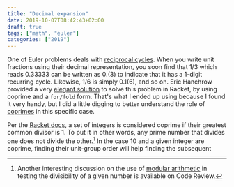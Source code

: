 ```yaml
---
title: "Decimal expansion"
date: 2019-10-07T08:42:43+02:00
draft: true
tags: ["math", "euler"]
categories: ["2019"]
---
```


One of Euler problems deals with [reciprocal cycles](https://projecteuler.net/problem=26). When you write unit fractions using their decimal representation, you soon find that 1/3 which reads 0.33333 can be written as 0.(3) to indicate that it has a 1-digit recurring cycle. Likewise, 1/6 is simply 0.1(6), and so on. Eric Hanchrow provided a very [elegant solution](https://github.com/offby1/project-euler) to solve this problem in Racket, by using coprime and a `for/fold` form. That's what I ended up using because I found it very handy, but I did a little digging to better understand the role of [coprimes](https://en.m.wikipedia.org/wiki/Coprime_integers) in this specific case.

Per the [Racket docs](https://docs.racket-lang.org/math/number-theory.html#%28def._%28%28lib._math%2Fnumber-theory..rkt%29._coprime~3f%29%29), a set of integers is considered coprime if their greatest common divisor is 1. To put it in other words, any prime number that divides one does not divide the other.[^1] In the case 10 and a given integer are coprime, finding their unit-group order will help finding the subsequent

[^1]: Another interesting discussion on the use of [modular arithmetic](https://codereview.stackexchange.com/a/52510) in testing the divisibility of a given number is available on Code Review.

<!---
http://mathworld.wolfram.com/DecimalExpansion.html
https://stackoverflow.com/questions/1315595/algorithm-for-detecting-repeating-decimals
https://artofmemory.com/wiki/Decimal_Representation_of_Fractions
-->
